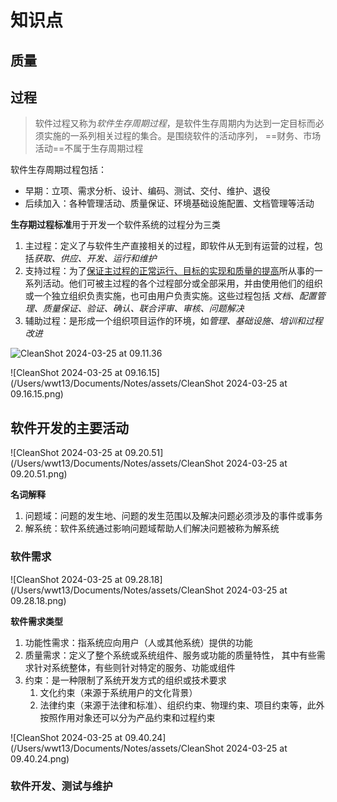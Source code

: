 #  知识点

## 质量



## 过程

>   软件过程又称为*软件生存周期过程*，是软件生存周期内为达到一定目标而必须实施的一系列相关过程的集合。是围绕软件的活动序列， ==财务、市场活动==不属于生存周期过程

软件生存周期过程包括：

-   早期：立项、需求分析、设计、编码、测试、交付、维护、退役
-   后续加入：各种管理活动、质量保证、环境基础设施配置、文档管理等活动

**生存期过程标准**用于开发一个软件系统的过程分为三类

1.   主过程：定义了与软件生产直接相关的过程，即软件从无到有运营的过程，包括*获取、供应、开发、运行和维护*
2.   支持过程：为了<u>保证主过程的正常运行、目标的实现和质量的提高</u>所从事的一系列活动。他们可被主过程的各个过程部分或全部采用，并由使用他们的组织或一个独立组织负责实施，也可由用户负责实施。这些过程包括 *文档、配置管理、质量保证、验证、确认、联合评审、审核、问题解决*
3.   辅助过程：是形成一个组织项目运作的环境，如*管理、基础设施、培训和过程改进*

<img src="/Users/wwt13/Documents/Notes/assets/CleanShot 2024-03-25 at 09.11.36.png" alt="CleanShot 2024-03-25 at 09.11.36"  />

![CleanShot 2024-03-25 at 09.16.15](/Users/wwt13/Documents/Notes/assets/CleanShot 2024-03-25 at 09.16.15.png)

## 软件开发的主要活动

![CleanShot 2024-03-25 at 09.20.51](/Users/wwt13/Documents/Notes/assets/CleanShot 2024-03-25 at 09.20.51.png)

**名词解释**

1.   问题域：问题的发生地、问题的发生范围以及解决问题必须涉及的事件或事务
2.   解系统：软件系统通过影响问题域帮助人们解决问题被称为解系统

### 软件需求

![CleanShot 2024-03-25 at 09.28.18](/Users/wwt13/Documents/Notes/assets/CleanShot 2024-03-25 at 09.28.18.png)

**软件需求类型**

1.   功能性需求：指系统应向用户（人或其他系统）提供的功能
2.   质量需求：定义了整个系统或系统组件、服务或功能的质量特性， 其中有些需求针对系统整体，有些则针对特定的服务、功能或组件
3.   约束：是一种限制了系统开发方式的组织或技术要求
     1.   文化约束（来源于系统用户的文化背景）
     2.   法律约束（来源于法律和标准）、组织约束、物理约束、项目约束等，此外 按照作用对象还可以分为产品约束和过程约束

![CleanShot 2024-03-25 at 09.40.24](/Users/wwt13/Documents/Notes/assets/CleanShot 2024-03-25 at 09.40.24.png)

### 软件开发、测试与维护

